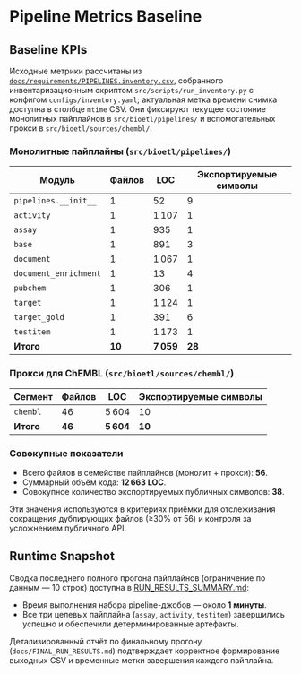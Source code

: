 # Pipeline Metrics Baseline

## Baseline KPIs

Исходные метрики рассчитаны из [`docs/requirements/PIPELINES.inventory.csv`](PIPELINES.inventory.csv), собранного инвентаризационным скриптом `src/scripts/run_inventory.py` с конфигом `configs/inventory.yaml`; актуальная метка времени снимка доступна в столбце `mtime` CSV. Они фиксируют текущее состояние монолитных пайплайнов в `src/bioetl/pipelines/` и вспомогательных прокси в `src/bioetl/sources/chembl/`.

### Монолитные пайплайны (`src/bioetl/pipelines/`)

| Модуль | Файлов | LOC | Экспортируемые символы |
| --- | --- | --- | --- |
| `pipelines.__init__` | 1 | 52 | 9 |
| `activity` | 1 | 1 107 | 1 |
| `assay` | 1 | 935 | 1 |
| `base` | 1 | 891 | 3 |
| `document` | 1 | 1 067 | 1 |
| `document_enrichment` | 1 | 13 | 4 |
| `pubchem` | 1 | 306 | 1 |
| `target` | 1 | 1 124 | 1 |
| `target_gold` | 1 | 391 | 6 |
| `testitem` | 1 | 1 173 | 1 |
| **Итого** | **10** | **7 059** | **28** |

### Прокси для ChEMBL (`src/bioetl/sources/chembl/`)

| Сегмент | Файлов | LOC | Экспортируемые символы |
| --- | --- | --- | --- |
| `chembl` | 46 | 5 604 | 10 |
| **Итого** | **46** | **5 604** | **10** |

### Совокупные показатели

- Всего файлов в семействе пайплайнов (монолит + прокси): **56**.
- Суммарный объём кода: **12 663 LOC**.
- Совокупное количество экспортируемых публичных символов: **38**.

Эти значения используются в критериях приёмки для отслеживания сокращения дублирующих файлов (≥30% от 56) и контроля за усложнением публичного API.

## Runtime Snapshot

Сводка последнего полного прогона пайплайнов (ограничение по данным — 10 строк) доступна в [RUN_RESULTS_SUMMARY.md](../RUN_RESULTS_SUMMARY.md):

- Время выполнения набора pipeline-джобов — около **1 минуты**.
- Все три целевых пайплайна (`assay`, `activity`, `testitem`) завершились успешно и обеспечили детерминированные артефакты.

Детализированный отчёт по финальному прогону (`docs/FINAL_RUN_RESULTS.md`) подтверждает корректное формирование выходных CSV и временные метки завершения каждого пайплайна.
